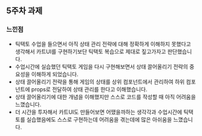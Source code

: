 ## 5주차 과제

### 느낀점

- 틱택토 수업을 들으면서 아직 상태 관리 전략에 대해 정확하게 이해하지 못했다고 생각해서 카트UI를 구현하기보단 틱택토 복습으로 제대로 짚고가자고 판단했습니다.
- 수업시간에 실습했던 틱택토 게임을 다시 구현해보면서 상태 끌어올리기 전략의 중요성을 이해하게 되었습니다.
- 상태 끌어올리기 전략을 통해 게임의 상태를 상위 컴포넌트에서 관리하여 하위 컴포넌트에 props로 전달하여 상태 관리를 한다고 이해했습니다.
- 상태 끌어올리기에 대한 개념을 이해했지만 스스로 코드를 작성할 때 아직 어려움을 느꼈습니다.
- 더 시간을 투자해서 카트UI도 만들어보면 어땠을까하는 생각각과 수업시간에 틱택토를 실습했음에도 스스로 구현하는데 어려움을 겪는데에 많은 아쉬움을 느꼈습니다.
